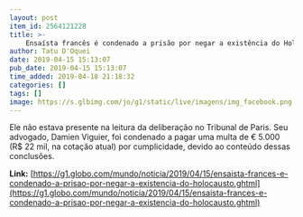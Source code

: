 ```yaml
---
layout: post
item_id: 2564121228
title: >-
    Ensaísta francês é condenado a prisão por negar a existência do Holocausto
author: Tatu D'Oquei
date: 2019-04-15 15:13:07
pub_date: 2019-04-15 15:13:07
time_added: 2019-04-18 21:18:32
categories: []
tags: []
image: https://s.glbimg.com/jo/g1/static/live/imagens/img_facebook.png
---
```


Ele não estava presente na leitura da deliberação no Tribunal de Paris. Seu advogado, Damien Viguier, foi condenado a pagar uma multa de € 5.000 (R$ 22 mil, na cotação atual) por cumplicidade, devido ao conteúdo dessas conclusões.

**Link:** [https://g1.globo.com/mundo/noticia/2019/04/15/ensaista-frances-e-condenado-a-prisao-por-negar-a-existencia-do-holocausto.ghtml](https://g1.globo.com/mundo/noticia/2019/04/15/ensaista-frances-e-condenado-a-prisao-por-negar-a-existencia-do-holocausto.ghtml)

